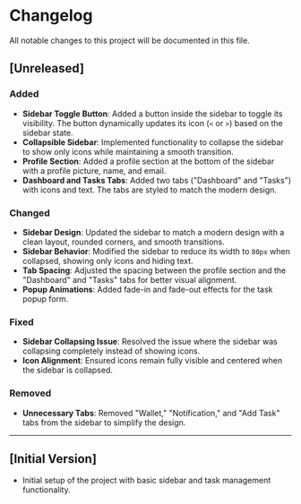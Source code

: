 # Changelog

All notable changes to this project will be documented in this file.

## [Unreleased]

### Added
- **Sidebar Toggle Button**: Added a button inside the sidebar to toggle its visibility. The button dynamically updates its icon (`<` or `>`) based on the sidebar state.
- **Collapsible Sidebar**: Implemented functionality to collapse the sidebar to show only icons while maintaining a smooth transition.
- **Profile Section**: Added a profile section at the bottom of the sidebar with a profile picture, name, and email.
- **Dashboard and Tasks Tabs**: Added two tabs ("Dashboard" and "Tasks") with icons and text. The tabs are styled to match the modern design.

### Changed
- **Sidebar Design**: Updated the sidebar to match a modern design with a clean layout, rounded corners, and smooth transitions.
- **Sidebar Behavior**: Modified the sidebar to reduce its width to `80px` when collapsed, showing only icons and hiding text.
- **Tab Spacing**: Adjusted the spacing between the profile section and the "Dashboard" and "Tasks" tabs for better visual alignment.
- **Popup Animations**: Added fade-in and fade-out effects for the task popup form.

### Fixed
- **Sidebar Collapsing Issue**: Resolved the issue where the sidebar was collapsing completely instead of showing icons.
- **Icon Alignment**: Ensured icons remain fully visible and centered when the sidebar is collapsed.

### Removed
- **Unnecessary Tabs**: Removed "Wallet," "Notification," and "Add Task" tabs from the sidebar to simplify the design.

---

## [Initial Version]
- Initial setup of the project with basic sidebar and task management functionality.